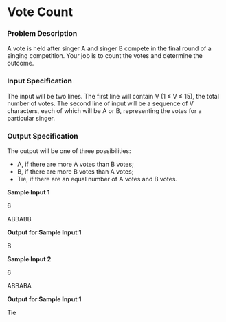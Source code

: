 # Vote Count

### Problem Description

A vote is held after singer A and singer B compete in the final round of a singing competition.
Your job is to count the votes and determine the outcome.

### Input Specification

The input will be two lines. The first line will contain V (1 ≤ V ≤ 15), the total number of
votes. The second line of input will be a sequence of V characters, each of which will be A or B,
representing the votes for a particular singer.

### Output Specification

The output will be one of three possibilities:
* A, if there are more A votes than B votes;
* B, if there are more B votes than A votes;
* Tie, if there are an equal number of A votes and B votes.
  
**Sample Input 1**

6

ABBABB

**Output for Sample Input 1**

B

**Sample Input 2**

6

ABBABA

**Output for Sample Input 1**

Tie
